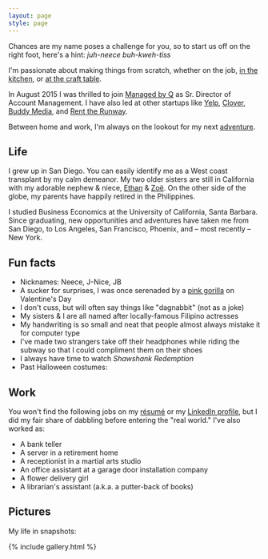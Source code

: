 ```yaml
---
layout: page
style: page
---
```


Chances are my name poses a challenge for you, so to start us off on the right foot, here's a hint: *juh-neece buh-kweh-tiss*

I'm passionate about making things from scratch, whether on the job, [in the kitchen](https://goo.gl/photos/NZVf4hHpfbPq4iJF9), or [at the craft table](https://photos.google.com/album/AF1QipNh68-UT_PjEO8PAodeH7g_PKWGSBZsDS1ckrYi).

In August 2015 I was thrilled to join [Managed by Q](https://www.managedbyq.com/) as Sr. Director of Account Management. I have also led at other startups like [Yelp](http://www.yelp.com/nyc), [Clover](https://www.clover.com/), [Buddy Media](http://www.exacttarget.com/products/social-media-marketing/buddy-media), and [Rent the Runway](https://www.renttherunway.com/).

Between home and work, I'm always on the lookout for my next [adventure](https://youtu.be/84EH70dZpok?t=1m06s).

## Life

I grew up in San Diego. You can easily identify me as a West coast transplant by my calm demeanor.  My two older sisters are still in California with my adorable nephew & niece, [Ethan](http://files.juhneece.com/ethan.jpg) & [Zoë](https://youtu.be/cMV0Rx0A7-c). On the other side of the globe, my parents have happily retired in the Philippines.

I studied Business Economics at the University of California, Santa Barbara. Since graduating, new opportunities and adventures have taken me from San Diego, to Los Angeles, San Francisco, Phoenix, and – most recently – New York.

## Fun facts

* Nicknames: Neece, J-Nice, JB
* A sucker for surprises, I was once serenaded by a [pink gorilla](http://files.juhneece.com/vday2013.jpg) on Valentine's Day
* I don't cuss, but will often say things like "dagnabbit" (not as a joke)
* My sisters & I are all named after locally-famous Filipino actresses
* My handwriting is so small and neat that people almost always mistake it for computer type
* I've made two strangers take off their headphones while riding the subway so that I could compliment them on their shoes
* I always have time to watch *Shawshank Redemption*
* Past Halloween costumes: <span id="halloween_costume" style="display:none">Michael Jackson</span>

## Work

You won't find the following jobs on my [résumé](http://files.juhneece.com/resume.pdf) or my [LinkedIn profile](https://www.linkedin.com/in/jbacuetes
), but I did my fair share of dabbling before entering the "real world." I've also worked as:

* A bank teller
* A server in a retirement home
* A receptionist in a martial arts studio
* An office assistant at a garage door installation company
* A flower delivery girl
* A librarian's assistant (a.k.a. a putter-back of books)

## Pictures

My life in snapshots:

{% include gallery.html %}
